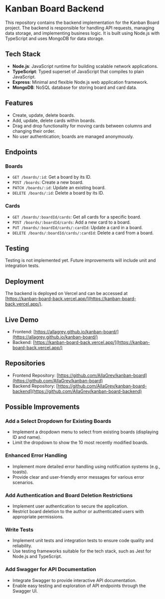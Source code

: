 # Kanban Board Backend

This repository contains the backend implementation for the Kanban Board project. The backend is responsible for handling API requests, managing data storage, and implementing business logic. It is built using Node.js with TypeScript and uses MongoDB for data storage.

## Tech Stack

- **Node.js**: JavaScript runtime for building scalable network applications.
- **TypeScript**: Typed superset of JavaScript that compiles to plain JavaScript.
- **Express**: Minimal and flexible Node.js web application framework.
- **MongoDB**: NoSQL database for storing board and card data.

## Features

- Create, update, delete boards.
- Add, update, delete cards within boards.
- Drag and drop functionality for moving cards between columns and changing their order.
- No user authentication; boards are managed anonymously.

## Endpoints

### Boards

- `GET /boards/:id`: Get a board by its ID.
- `POST /boards`: Create a new board.
- `PATCH /boards/:id`: Update an existing board.
- `DELETE /boards/:id`: Delete a board by its ID.

### Cards

- `GET /boards/:boardId/cards`: Get all cards for a specific board.
- `POST /boards/:boardId/cards`: Add a new card to a board.
- `PUT /boards/:boardId/cards/:cardId`: Update a card in a board.
- `DELETE /boards/:boardId/cards/:cardId`: Delete a card from a board.

## Testing

Testing is not implemented yet. Future improvements will include unit and integration tests.

## Deployment

The backend is deployed on Vercel and can be accessed at [https://kanban-board-back.vercel.app/](https://kanban-board-back.vercel.app/).

## Live Demo

- Frontend: [https://allagrey.github.io/kanban-board/](https://allagrey.github.io/kanban-board/)
- Backend: [https://kanban-board-back.vercel.app/](https://kanban-board-back.vercel.app/)

## Repositories

- Frontend Repository: [https://github.com/AllaGrey/kanban-board](https://github.com/AllaGrey/kanban-board)
- Backend Repository: [https://github.com/AllaGrey/kanban-board-backend](https://github.com/AllaGrey/kanban-board-backend)

## Possible Improvements

### Add a Select Dropdown for Existing Boards

- Implement a dropdown menu to select from existing boards (displaying ID and name).
- Limit the dropdown to show the 10 most recently modified boards.

### Enhanced Error Handling

- Implement more detailed error handling using notification systems (e.g., toasts).
- Provide clear and user-friendly error messages for various error scenarios.

### Add Authentication and Board Deletion Restrictions

- Implement user authentication to secure the application.
- Restrict board deletion to the author or authenticated users with appropriate permissions.

### Write Tests

- Implement unit tests and integration tests to ensure code quality and reliability.
- Use testing frameworks suitable for the tech stack, such as Jest for Node.js and TypeScript.

### Add Swagger for API Documentation

- Integrate Swagger to provide interactive API documentation.
- Enable easy testing and exploration of API endpoints through the Swagger UI.
